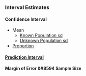### Interval Estimates
#### Confidence Interval
- Mean
  - [Known Population sd]([SC]-Descriptive-Analytics/[SC]-Sampling-and-Estimation/[M]-Confidence-Interval_Mean_Known-Population-sd.md)
  - [Unknown Population sd]([SC]-Descriptive-Analytics/[SC]-Sampling-and-Estimation/[M]-Confidence-Interval_Mean_Unknown-Population-sd.md)
- [Proportion]([SC]-Descriptive-Analytics/[SC]-Sampling-and-Estimation/[M]-Confidence-Interval_Proportion.md)
#### [Prediction Interval]([SC]-Descriptive-Analytics/[SC]-Sampling-and-Estimation/[M]-Prediction-Interval.md)
#### Margin of Error &#8594 Sample Size
